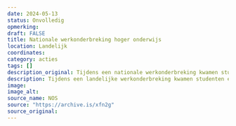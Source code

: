 ```yaml
---
date: 2024-05-13
status: Onvolledig
opmerking: 
draft: FALSE
title: Nationale werkonderbreking hoger onderwijs
location: Landelijk
coordinates: 
category: acties
tags: []
description_original: Tijdens een nationale werkonderbreking kwamen studenten en docenten van verschillende onderwijsintellingen in actie.
description: Tijdens een landelijke werkonderbreking kwamen studenten en docenten van verschillende onderwijsintellingen in actie.
image: 
image_alt: 
source_name: NOS
source: "https://archive.is/xfn2g"
source_original: 
---
```

